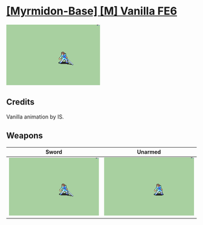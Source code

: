 # [\[Myrmidon-Base\] \[M\] Vanilla FE6](../%5BMyrmidon-Base%5D%20%5BM%5D%20Vanilla%20FE6)

<img src="./1.%20Sword/Sword_000.png" alt="[Myrmidon-Base] [M] Vanilla FE6 standing" />

## Credits

Vanilla animation by IS.

## Weapons


|Sword |Unarmed |
|  :---: | :---: |
| <img alt="Sword animation" src="./1.%20Sword/Sword.gif" /> | <img alt="Unarmed animation" src="./8.%20Unarmed/Unarmed.gif" /> |
